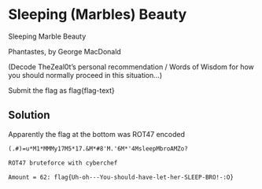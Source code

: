 # Sleeping (Marbles) Beauty

Sleeping Marble Beauty

Phantastes, by George MacDonald

(Decode TheZeal0t’s personal recommendation / Words of Wisdom for how you should normally proceed in this situation…)

Submit the flag as flag{flag-text}

## Solution

Apparently the flag at the bottom was ROT47 encoded

```txt
(.#)=u*M1*MMMy17M5*17.&M*#8'M.'6M*'4MsleepMbroAMZo?

ROT47 bruteforce with cyberchef

Amount = 62: flag{Uh-oh---You-should-have-let-her-SLEEP-BRO!-:O}
```


